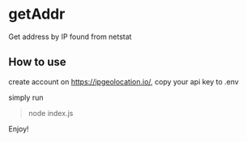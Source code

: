 # getAddr
Get address by IP found from netstat

## How to use

create account on https://ipgeolocation.io/, copy your api key to .env

simply run 

> node index.js

Enjoy!
